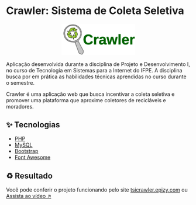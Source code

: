 # Crawler: Sistema de Coleta Seletiva

<p align="center">
  <img alt="Logo do projeto" width="200px" src="./view/img/logoCrawler2.png" / >
</p>

Aplicação desenvolvida durante a disciplina de Projeto e Desenvolvimento I, no curso de Tecnologia em Sistemas para a Internet do IFPE. A disciplina busca por em prática as habilidades técnicas aprendidas no curso durante o semestre.

Crawler é uma aplicação web que busca incentivar a coleta seletiva e promover uma plataforma que aproxime coletores de recicláveis e moradores.

## :sparkles: Tecnologias

- [PHP](https://www.php.net/)
- [MySQL](https://www.mysql.com/)
- [Bootstrap](https://getbootstrap.com.br/)
- [Font Awesome ](https://fontawesome.com/)


## :recycle: Resultado
Você pode conferir o projeto funcionando pelo site [tsicrawler.epizy.com](http://tsicrawler.epizy.com
) ou [Assista ao vídeo ↗](https://youtu.be/WlehvidBKwo)
